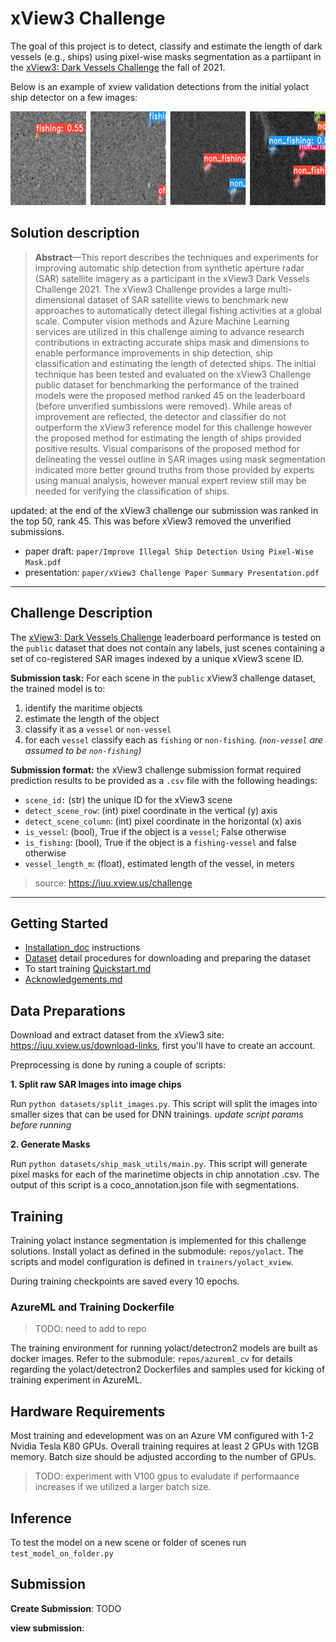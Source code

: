 # xView3 Challenge

The goal of this project is to detect, classify and estimate the length of dark vessels (e.g., ships) using pixel-wise masks segmentation as a partiipant in the [xView3: Dark Vessels Challenge](https://iuu.xview.us/challenge) the fall of 2021.

Below is an example of xview validation detections from the initial yolact ship detector on a few images:

<img src=trainers/yolact_xview/media/yolact_initial_val_detections_110321.png height=150>


## Solution description

> __Abstract__—This report describes the techniques and experiments for improving automatic ship detection from synthetic aperture radar (SAR) satellite imagery as a participant in the xView3 Dark Vessels Challenge 2021. The xView3 Challenge provides a large multi-dimensional dataset of SAR satellite views to benchmark new approaches to automatically detect illegal fishing activities at a global scale. Computer vision methods and Azure Machine Learning services are utilized in this challenge aiming to advance research contributions in extracting accurate ships mask and dimensions to enable performance improvements in ship detection, ship classification and estimating the length of detected ships. The initial technique has been tested and evaluated on the xView3 Challenge public dataset for benchmarking the performance of the trained models were the proposed method ranked 45 on the leaderboard (before unverified sumbissions were removed). While areas of improvement are reflected, the detector and classifier do not outperform the xView3 reference model for this challenge however the proposed method for estimating the length of ships provided positive results. Visual comparisons of the proposed method for delineating the vessel outline in SAR images using mask segmentation indicated more better ground truths from those provided by experts using manual analysis, however manual expert review still may be needed for verifying the classification of ships. 

updated: at the end of the xView3 challenge our submission was ranked in the top 50, rank 45. This was before xView3 removed the unverified submissions.

* paper draft: `paper/Improve Illegal Ship Detection Using Pixel-Wise Mask.pdf`
* presentation: `paper/xView3 Challenge Paper Summary Presentation.pdf`

--------

## Challenge Description

The [xView3: Dark Vessels Challenge](https://iuu.xview.us/challenge) leaderboard performance is tested on the `public` dataset that does not contain any labels, just scenes containing a set of co-registered SAR images indexed by a unique xView3 scene ID.  

__Submission task:__ For each scene in the `public` xView3 challenge dataset, the trained model is to:
1. identify the maritime objects
2. estimate the length of the object
3. classify it as a `vessel` or `non-vessel`
4. for each `vessel` classify each as `fishing` or `non-fishing`. _(`non-vessel` are assumed to be `non-fishing`)_

__Submission format:__ the xView3 challenge submission format required prediction results to be provided as a `.csv` file with the following headings:
* `scene_id:` (str) the unique ID for the xView3 scene
* `detect_scene_row`: (int) pixel coordinate in the vertical (y) axis
* `detect_scene_column`: (int) pixel coordinate in the horizontal (x) axis
* `is_vessel`: (bool), True if the object is a `vessel`; False otherwise
* `is_fishing`: (bool), True if the object is a `fishing-vessel` and false otherwise
* `vessel_length_m`: (float), estimated length of the vessel, in meters

> source: https://iuu.xview.us/challenge


-----------
## Getting Started

* [Installation_doc](docs/01_Installation.md) instructions
* [Dataset](docs/02_Dataset_Details.md) detail procedures for downloading and preparing the dataset
* To start training [Quickstart.md](docs/03_Quickstart.md)
* [Acknowledgements.md](docs/Acknowledgements.md)

## Data Preparations

Download and extract dataset from the xView3 site: https://iuu.xview.us/download-links, first you'll have to create an account. 

Preprocessing is done by runing a couple of scripts: 

__1. Split raw SAR Images into image chips__

Run `python datasets/split_images.py`. This script will split the images into smaller sizes that can be used for DNN trainings. _update script params before running_

__2. Generate Masks__

Run `python datasets/ship_mask_utils/main.py`. This script will generate pixel masks for each of the marinetime objects in chip annotation .csv. The output of this script is a coco_annotation.json file with segmentations. 

## Training

Training yolact instance segmentation is implemented for this challenge solutions. Install yolact as defined in the submodule: `repos/yolact`. The scripts and model configuration is defined in `trainers/yolact_xview`.

During training checkpoints are saved every 10 epochs. 

### AzureML and Training Dockerfile

> TODO: need to add to repo

The training environment for running yolact/detectron2 models are built as docker images. Refer to the submodule: `repos/azureml_cv` for details regarding the yolact/detectron2 Dockerfiles and samples used for kicking of training experiment in AzureML.


## Hardware Requirements

Most training and edevelopment was on an Azure VM configured with 1-2 Nvidia Tesla K80 GPUs. Overall training requires at least 2 GPUs with 12GB memory. Batch size should be adjusted according to the number of GPUs. 

> TODO: experiment with V100 gpus to evaludate if performaance increases if we utilized a larger batch size.

## Inference

To test the model on a new scene or folder of scenes run `test_model_on_folder.py`

## Submission

__Create Submission__: TODO


__view submission__: 




